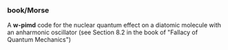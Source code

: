 ### book/Morse
A **w-pimd** code for the nuclear quantum effect on a diatomic
molecule with an anharmonic oscillator
(see Section 8.2 in the book of "Fallacy of Quantum Mechanics")

